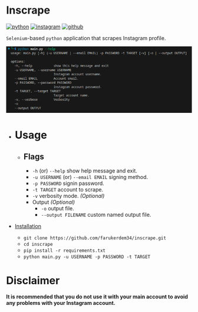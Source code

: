 # Inscrape

[![python](https://img.shields.io/badge/Python-FFD43B?style=for-the-badge&logo=python&logoColor=blue)](https://www.python.org/)
[![instagram](https://img.shields.io/badge/Instagram-E4405F?style=for-the-badge&logo=instagram&logoColor=white)](https://www.instagram.com/)
[![github](https://img.shields.io/badge/GitHub-100000?style=for-the-badge&logo=github&logoColor=white)](https://github.com/farukerdem34)

`Selenium`-based `python` application that scrapes Instagram profile.

![image](https://github.com/farukerdem34/inscrape/blob/master/imgs/screenshot-1.png)

- # Usage
  - ## Flags
    - `-h` (or) `--help` show help message and exit.
    - `-u USERNAME` (or) `--email EMAIL` signing method.
    - `-p PASSWORD` signin password.
    - `-t TARGET` account to scrape.
    - `-v` verbosity mode. *(Optional)*
    - Output *(Optional)*
      - `-o` output file.
      - `--output FILENAME` custom named output file.
  
- [Installation](#installation)
  - `git clone https://github.com/farukerdem34/inscrape.git`
  - `cd inscrape`
  - `pip install -r requirements.txt`
  - `python main.py -u USERNAME -p PASSWORD -t TARGET`

# Disclaimer

**It is recommended that you do not use it with your main account to avoid any problems with your Instagram account.**
